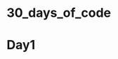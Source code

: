 # 30_days_of_code
<h1> Day1 </h1>
 <t><img style="width:5px; vertical-align:text-bottom" src="https://github.com/ranshu1601/30_days_of_code/blob/master/127_0_0_1_8000_-_Google_Chrome_2022-07-02_14-22-33_AdobeExpress.gif"></img>
